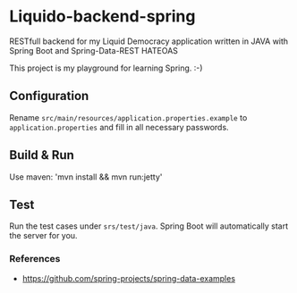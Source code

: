 # Liquido-backend-spring

RESTfull backend for my Liquid Democracy application
written in JAVA with Spring Boot and Spring-Data-REST HATEOAS

This project is my playground for learning Spring. :-) 

## Configuration

Rename `src/main/resources/application.properties.example` to `application.properties` and fill in all necessary passwords.

## Build & Run

Use maven:  'mvn install && mvn run:jetty'

## Test

Run the test cases under `srs/test/java`.
Spring Boot will automatically start the server for you.

### References

 * https://github.com/spring-projects/spring-data-examples
 